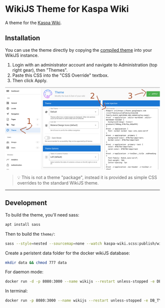 # WikiJS Theme for Kaspa Wiki
A theme for the [Kaspa Wiki](https://wiki.kaspa.org).

## Installation

You can use the theme directly by copying the [compiled theme](https://github.com/thuun/wiki-js-kaspa/blob/master/theme/publish/wiki.css) into your WikiJS instance. 

1. Login with an administrator account and navigate to Administration (top right gear), then "Themes".
2. Paste this CSS into the "CSS Override" textbox.
3. Then click Apply.

![install](install.jpg)

> :bulb: This is not a theme "package", instead it is provided as simple CSS overrides to the standard WikiJS theme.

-----

## Development

To build the theme, you'll need sass:
```sh
apt install sass
```

Then to build the `theme/`:
```sh
sass --style=nested --sourcemap=none --watch kaspa-wiki.scss:publish/wiki.css
```

Create a peristent data folder for the docker wikiJS database:
```sh
mkdir data && chmod 777 data
```

For daemon mode:
```sh
docker run -d -p 8080:3000 --name wikijs --restart unless-stopped -e DB_TYPE=sqlite -e DB_FILEPATH=/srv/db.sqlite -v "$(pwd)/data:/srv:rw" requarks/wiki
```

In terminal:
```sh
docker run -p 8080:3000 --name wikijs --restart unless-stopped -e DB_TYPE=sqlite -e DB_FILEPATH=/srv/db.sqlite -v "$(pwd)/data:/srv:rw" requarks/wiki
```
